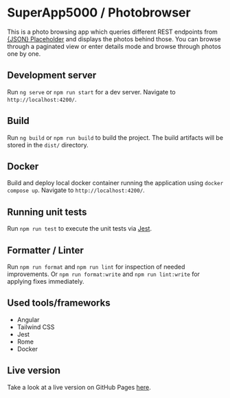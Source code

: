 # SuperApp5000 / Photobrowser

This is a photo browsing app which queries different REST endpoints from [{JSON} Placeholder](http://jsonplaceholder.typicode.com/) and displays the photos behind those. You can browse through a paginated view or enter details mode and browse through photos one by one.

## Development server

Run `ng serve` or `npm run start` for a dev server. Navigate to `http://localhost:4200/`.

## Build

Run `ng build` or `npm run build` to build the project. The build artifacts will be stored in the `dist/` directory.

## Docker

Build and deploy local docker container running the application using `docker compose up`. Navigate to `http://localhost:4200/`.

## Running unit tests

Run `npm run test` to execute the unit tests via [Jest](https://jestjs.io/).

## Formatter / Linter

Run `npm run format` and `npm run lint` for inspection of needed improvements. Or `npm run format:write` and `npm run lint:write` for applying fixes immediately.

## Used tools/frameworks

- Angular
- Tailwind CSS
- Jest
- Rome
- Docker

## Live version

Take a look at a live version on GitHub Pages [here](https://superfelix5000.github.io/superApp5000/).
